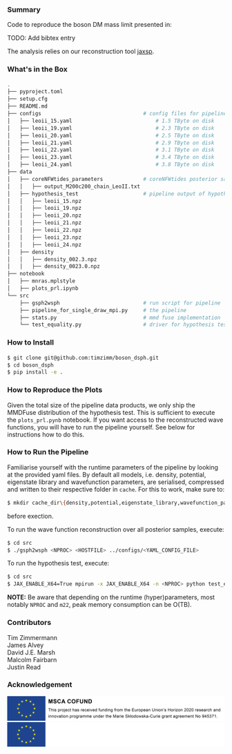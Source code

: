 ### Summary
Code to reproduce the boson DM mass limit presented in:

TODO: Add bibtex entry

The analysis relies on our reconstruction tool 
[jaxsp](https://github.com/james-alvey-42/jaxsp).

### What's in the Box
```bash
.
├── pyproject.toml
├── setup.cfg
├── README.md
├── configs                                 # config files for pipeline run
│   ├── leoii_15.yaml                           # 1.5 TByte on disk
│   ├── leoii_19.yaml                           # 2.3 TByte on disk
│   ├── leoii_20.yaml                           # 2.5 TByte on disk
│   ├── leoii_21.yaml                           # 2.9 TByte on disk
│   ├── leoii_22.yaml                           # 3.1 TByte on disk
│   ├── leoii_23.yaml                           # 3.4 TByte on disk
│   ├── leoii_24.yaml                           # 3.8 TByte on disk
├── data
│   ├── coreNFWtides_parameters             # coreNFWtides posterior samples 
│   │   ├── output_M200c200_chain_LeoII.txt
│   ├── hypothesis_test                     # pipeline output of hypothesis test
│   │   ├── leoii_15.npz
│   │   ├── leoii_19.npz
│   │   ├── leoii_20.npz
│   │   ├── leoii_21.npz
│   │   ├── leoii_22.npz
│   │   ├── leoii_23.npz
│   │   ├── leoii_24.npz
│   ├── density
│   │   ├── density_002.3.npz 
│   │   ├── density_0023.0.npz 
├── notebook
│   ├── mnras.mplstyle
│   ├── plots_prl.ipynb
└── src
    ├── gsph2wsph                           # run script for pipeline
    ├── pipeline_for_single_draw_mpi.py     # the pipeline
    ├── stats.py                            # mmd fuse implementation
    └── test_equality.py                    # driver for hypothesis test
```

### How to Install

```bash
$ git clone git@github.com:timzimm/boson_dsph.git
$ cd boson_dsph
$ pip install -e .
```

### How to Reproduce the Plots
Given the total size of the pipeline data products, we only ship the MMDFuse
distribution of the hypothesis test. This is sufficient to execute
the `plots_prl.pynb` notebook. If you want access to the reconstructed wave
functions, you will have to run the pipeline yourself. See below for
instructions how to do this.

### How to Run the Pipeline
Familiarise yourself with the runtime parameters of the pipeline by looking at
the provided yaml files. 
By default all models, i.e. density, potential, eigenstate library and
wavefunction parameters, are serialised, compressed and written to their
respective folder in `cache`. For this to work, make sure to:
```bash
$ mkdir cache_dir\{density,potential,eigenstate_library,wavefunction_params,mmd_fuse}
```
before exection.

To run the wave function reconstruction over all posterior samples, execute:
```bash
$ cd src 
$ ./gsph2wsph <NPROC> <HOSTFILE> ../configs/<YAML_CONFIG_FILE>
```

To run the hypothesis test, execute:
```bash
$ cd src 
$ JAX_ENABLE_X64=True mpirun -x JAX_ENABLE_X64 -n <NPROC> python test_equality.py ../configs/<YAML_CONFIG_FILE>
```

**NOTE:** Be aware that depending on the runtime (hyper)parameters, most notably
`NPROC` and `m22`, peak memory consumption can be O(TB).

### Contributors
Tim Zimmermann  
James Alvey  
David J.E. Marsh  
Malcolm Fairbarn  
Justin Read  

### Acknowledgement
![eu](https://github.com/timzimm/boson_dsph/blob/94c8984fca269edb8b5a47ca43b346f07e80e1cc/images/eu_acknowledgement_compsci_3.png#gh-light-mode-only)
![eu](https://github.com/timzimm/boson_dsph/blob/94c8984fca269edb8b5a47ca43b346f07e80e1cc/images/eu_acknowledgement_compsci_3_white.png#gh-dark-mode-only)
